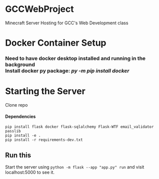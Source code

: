 # GCCWebProject

Minecraft Server Hosting for GCC's Web Development class

# Docker Container Setup

### Need to have docker desktop installed and running in the background <br> Install docker py package: *py -m pip install docker*

# Starting the Server

Clone repo

#### Dependencies


`pip install flask docker flask-sqlalchemy Flask-WTF email_validator passlib`<br>
`pip install -e .`<br>
`pip install -r requirements-dev.txt`<br>

## Run this 

Start the server using `python -m flask --app "app.py" run` and visit localhost:5000 to see it.
